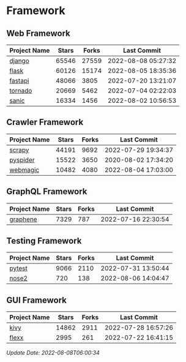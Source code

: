 # Framework

## Web Framework
| Project Name | Stars | Forks | Last Commit |
| ------------ | ----- | ----- | ----------- |
| [django](https://github.com/django/django) | 65546 | 27559 | 2022-08-08 05:27:32 |
| [flask](https://github.com/pallets/flask) | 60126 | 15174 | 2022-08-05 18:35:36 |
| [fastapi](https://github.com/tiangolo/fastapi) | 48066 | 3805 | 2022-07-20 13:21:07 |
| [tornado](https://github.com/tornadoweb/tornado) | 20669 | 5462 | 2022-07-04 02:22:03 |
| [sanic](https://github.com/sanic-org/sanic) | 16334 | 1456 | 2022-08-02 10:56:53 |

## Crawler Framework
| Project Name | Stars | Forks | Last Commit |
| ------------ | ----- | ----- | ----------- |
| [scrapy](https://github.com/scrapy/scrapy) | 44191 | 9692 | 2022-07-29 19:34:37 |
| [pyspider](https://github.com/binux/pyspider) | 15522 | 3650 | 2020-08-02 17:34:20 |
| [webmagic](https://github.com/code4craft/webmagic) | 10482 | 4080 | 2022-08-04 17:03:00 |

## GraphQL Framework
| Project Name | Stars | Forks | Last Commit |
| ------------ | ----- | ----- | ----------- |
| [graphene](https://github.com/graphql-python/graphene) | 7329 | 787 | 2022-07-16 22:30:54 |

## Testing Framework
| Project Name | Stars | Forks | Last Commit |
| ------------ | ----- | ----- | ----------- |
| [pytest](https://github.com/pytest-dev/pytest) | 9066 | 2110 | 2022-07-31 13:50:44 |
| [nose2](https://github.com/nose-devs/nose2) | 720 | 138 | 2022-08-06 14:04:47 |

## GUI Framework
| Project Name | Stars | Forks | Last Commit |
| ------------ | ----- | ----- | ----------- |
| [kivy](https://github.com/kivy/kivy) | 14862 | 2911 | 2022-07-28 16:57:26 |
| [flexx](https://github.com/flexxui/flexx) | 2995 | 261 | 2022-07-22 16:41:15 |

*Update Date: 2022-08-08T06:00:34*